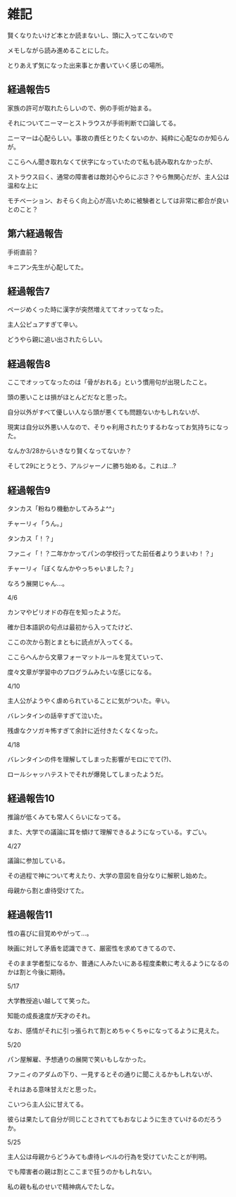 # 雑記

賢くなりたいけど本とか読まないし、頭に入ってこないので

メモしながら読み進めることにした。

とりあえず気になった出来事とか書いていく感じの場所。

## 経過報告5

家族の許可が取れたらしいので、例の手術が始まる。

それについてニーマーとストラウスが手術判断で口論してる。

ニーマーは心配らしい。事故の責任とりたくないのか、純粋に心配なのか知らんが。

ここらへん聞き取れなくて伏字になっていたので私も読み取れなかったが、

ストラウス曰く、通常の障害者は敵対心やらにぶさ？やら無関心だが、主人公は温和な上に

モチベーション、おそらく向上心が高いために被験者としては非常に都合が良いとのこと？

## 第六経過報告

手術直前？

キニアン先生が心配してた。

## 経過報告7

ページめくった時に漢字が突然増えててオッってなった。

主人公ピュアすぎて辛い。

どうやら親に追い出されたらしい。

## 経過報告8

ここでオッってなったのは「骨がおれる」という慣用句が出現したこと。

頭の悪いことは損がほとんどだなと思った。

自分以外がすべて優しい人なら頭が悪くても問題ないかもしれないが、

現実は自分以外悪い人なので、そりゃ利用されたりするわなってお気持ちになった。

なんか3/28からいきなり賢くなってないか？

そして29にとうとう、アルジャーノに勝ち始める。これは...?

## 経過報告9

タンカス「粉ねり機動かしてみろよ^^」

チャーリィ「うん。」

タンカス「！？」

ファニィ「！？二年かかってパンの学校行ってた前任者よりうまいわ！？」

チャーリィ「ぼくなんかやっちゃいました？」

なろう展開じゃん...。

4/6

カンマやピリオドの存在を知ったようだ。

確か日本語訳の句点は最初から入ってたけど、

ここの次から割とまともに読点が入ってくる。

ここらへんから文章フォーマットルールを覚えていって、

度々文章が学習中のプログラムみたいな感じになる。

4/10

主人公がようやく虐められていることに気がついた。辛い。

バレンタインの話辛すぎて泣いた。

残虐なクソガキ怖すぎて余計に近付きたくなくなった。

4/18

バレンタインの件を理解してしまった影響がモロにでて(?)、

ロールシャッハテストでそれが爆発してしまったようだ。

## 経過報告10

推論が低くみても常人くらいになってる。

また、大学での議論に耳を傾けて理解できるようになっている。すごい。

4/27

議論に参加している。

その過程で神について考えたり、大学の意図を自分なりに解釈し始めた。

母親から割と虐待受けてた。

## 経過報告11

性の喜びに目覚めやがって...。

映画に対して矛盾を認識できて、厳密性を求めてきてるので、

そのまま学者型になるか、普通に人みたいにある程度柔軟に考えるようになるのかは割と今後に期待。

5/17

大学教授追い越してて笑った。

知能の成長速度が天才のそれ。

なお、感情がそれに引っ張られて割とめちゃくちゃになってるように見えた。

5/20

パン屋解雇、予想通りの展開で笑いもしなかった。

ファニィのアダムの下り、一見するとその通りに聞こえるかもしれないが、

それはある意味甘えだと思った。

こいつら主人公に甘えてる。

彼らは果たして自分が同じことされててもおなじように生きていけるのだろうか。

5/25

主人公は母親からどうみても虐待レベルの行為を受けていたことが判明。

でも障害者の親は割とここまで狂うのかもしれない。

私の親も私のせいで精神病んでたしな。　
